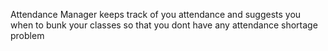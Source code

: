 Attendance Manager keeps track of you attendance and suggests you when to bunk your classes so that you dont have any attendance shortage problem
